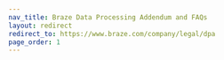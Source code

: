 ```yaml
---
nav_title: Braze Data Processing Addendum and FAQs
layout: redirect
redirect_to: https://www.braze.com/company/legal/dpa
page_order: 1
---
```

